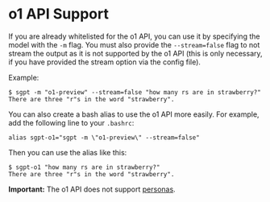 # o1 API Support

If you are already whitelisted for the o1 API, you can use it by specifying the model with the `-m` flag. You must also
provide the `--stream=false` flag to not stream the output as it is not supported by the o1 API (this is only necessary,
if you have provided the stream option via the config file).

Example:

```shell
$ sgpt -m "o1-preview" --stream=false "how many rs are in strawberry?"
There are three "r"s in the word "strawberry".
```

You can also create a bash alias to use the o1 API more easily. For example, add the following line to your `.bashrc`:

```shell
alias sgpt-o1="sgpt -m \"o1-preview\" --stream=false"
```

Then you can use the alias like this:

```shell
$ sgpt-o1 "how many rs are in strawberry?"
There are three "r"s in the word "strawberry".
```

**Important:** The o1 API does not support [personas](personas.md).
